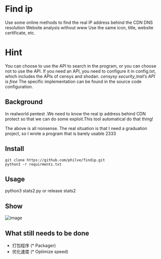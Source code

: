 # Find ip
Use some online methods to find the real IP address behind the CDN
DNS resolution
Website analysis without www
Use the same icon, title, website certificate, etc.  

# Hint  
You can choose to use the API to search in the program, or you can choose not to use the API.
If you need an API, you need to configure it in config.txt, which includes the APIs of censys and shodan.
*censysy security_trail’s API is free*
The specific implementation can be found in the source code configuration.

## Background
In realworld pentest .We need to know the real ip address behind CDN protect so that we can do some exploit.This tool automatical do that thing!  

The above is all nonsense. The real situation is that I need a graduation project, so I wrote a program that is barely usable 2333

## Install
``` 
git clone https://github.com/philve/findip.git
python3 -r requirments.txt 
```

## Usage
python3 stats2.py 
or 
release stats2

## Show 
![image](https://github.com/Startr4ck/findip/blob/master/show.gif)   


## What still needs to be done
* 打包程序   (* Packager)
* 优化速度   (* Optimize speed)
